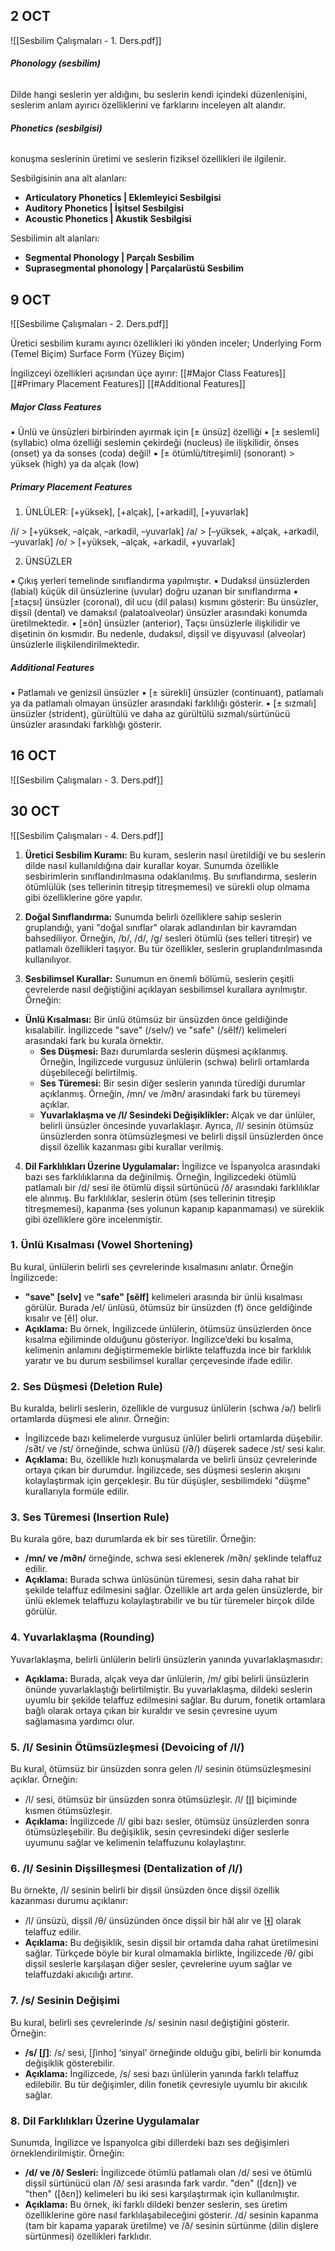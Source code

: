 
## 2 OCT
![[Sesbilim Çalışmaları - 1. Ders.pdf]]

###### **Phonology (sesbilim)**
Dilde hangi seslerin yer aldığını, bu seslerin kendi içindeki düzenlenişini, seslerim anlam ayırıcı özelliklerini ve farklarını inceleyen alt alandır.
###### **Phonetics (sesbilgisi)**
konuşma seslerinin üretimi ve seslerin fiziksel özellikleri ile ilgilenir.

Sesbilgisinin ana alt alanları:
- **Articulatory Phonetics | Eklemleyici Sesbilgisi**
- **Auditory Phonetics | İşitsel Sesbilgisi**
- **Acoustic Phonetics | Akustik Sesbilgisi**

Sesbilimin alt alanları:
- **Segmental Phonology | Parçalı Sesbilim**
- **Suprasegmental phonology | Parçalarüstü Sesbilim**
## 9 OCT
![[Sesbilime Çalışmaları - 2. Ders.pdf]]

Üretici sesbilim kuramı ayırıcı özellikleri iki yönden inceler;
Underlying Form (Temel Biçim) 
Surface Form (Yüzey Biçim)

İngilizceyi özellikleri açısından üçe ayırır:
[[#Major Class Features]]
[[#Primary Placement Features]]
[[#Additional Features]]

##### Major Class Features
▪ Ünlü ve ünsüzleri birbirinden ayırmak için [± ünsüz] özelliği
▪ [± seslemli] (syllabic) olma özelliği seslemin çekirdeği (nucleus) ile ilişkilidir, önses (onset) ya da
sonses (coda) değil!
▪ [± ötümlü/titreşimli] (sonorant) > yüksek (high) ya da alçak (low)

##### Primary Placement Features
1) ÜNLÜLER: [+yüksek], [+alçak], [+arkadil], [+yuvarlak]

/i/ > [+yüksek, –alçak, –arkadil, –yuvarlak]
/a/ > [–yüksek, +alçak, +arkadil, –yuvarlak]
/o/ > [+yüksek, –alçak, +arkadil, +yuvarlak]

2) ÜNSÜZLER

▪ Çıkış yerleri temelinde sınıflandırma yapılmıştır.
▪ Dudaksıl ünsüzlerden (labial) küçük dil ünsüzlerine (uvular) doğru uzanan bir sınıflandırma
▪ [±taçsı] ünsüzler (coronal), dil ucu (dil palası) kısmını gösterir: Bu ünsüzler, dişsil (dental) ve damaksıl (palatoalveolar) ünsüzler arasındaki konumda üretilmektedir.
▪ [±ön] ünsüzler (anterior), Taçsı ünsüzlerle ilişkilidir ve dişetinin ön kısmıdır. Bu nedenle, dudaksıl, dişsil ve dişyuvasıl (alveolar) ünsüzlerle ilişkilendirilmektedir.

##### Additional Features
▪ Patlamalı ve genizsil ünsüzler
▪ [± sürekli] ünsüzler (continuant), patlamalı ya da patlamalı olmayan ünsüzler arasındaki farklılığı
gösterir.
▪ [± sızmalı] ünsüzler (strident), gürültülü ve daha az gürültülü sızmalı/sürtünücü ünsüzler
arasındaki farklılığı gösterir.

## 16 OCT
![[Sesbilim Çalışmaları - 3. Ders.pdf]]


## 30 OCT
![[Sesbilim Çalışmaları - 4. Ders.pdf]]

1. **Üretici Sesbilim Kuramı:** Bu kuram, seslerin nasıl üretildiği ve bu seslerin dilde nasıl kullanıldığına dair kurallar koyar. Sunumda özellikle sesbirimlerin sınıflandırılmasına odaklanılmış. Bu sınıflandırma, seslerin ötümlülük (ses tellerinin titreşip titreşmemesi) ve sürekli olup olmama gibi özelliklerine göre yapılır.

2. **Doğal Sınıflandırma:** Sunumda belirli özelliklere sahip seslerin gruplandığı, yani "doğal sınıflar" olarak adlandırılan bir kavramdan bahsediliyor. Örneğin, /b/, /d/, /g/ sesleri ötümlü (ses telleri titreşir) ve patlamalı özellikleri taşıyor. Bu tür özellikler, seslerin gruplandırılmasında kullanılıyor.

3. **Sesbilimsel Kurallar:** Sunumun en önemli bölümü, seslerin çeşitli çevrelerde nasıl değiştiğini açıklayan sesbilimsel kurallara ayrılmıştır. Örneğin:
- **Ünlü Kısalması:** Bir ünlü ötümsüz bir ünsüzden önce geldiğinde kısalabilir. İngilizcede "save" (/seIv/) ve "safe" (/sĕIf/) kelimeleri arasındaki fark bu kurala örnektir.
    - **Ses Düşmesi:** Bazı durumlarda seslerin düşmesi açıklanmış. Örneğin, İngilizcede vurgusuz ünlülerin (schwa) belirli ortamlarda düşebileceği belirtilmiş.
    - **Ses Türemesi:** Bir sesin diğer seslerin yanında türediği durumlar açıklanmış. Örneğin, /mn/ ve /m∂n/ arasındaki fark bu türemeyi açıklar.
    - **Yuvarlaklaşma ve /l/ Sesindeki Değişiklikler:** Alçak ve dar ünlüler, belirli ünsüzler öncesinde yuvarlaklaşır. Ayrıca, /l/ sesinin ötümsüz ünsüzlerden sonra ötümsüzleşmesi ve belirli dişsil ünsüzlerden önce dişsil özellik kazanması gibi kurallar verilmiş.
4. **Dil Farklılıkları Üzerine Uygulamalar:** İngilizce ve İspanyolca arasındaki bazı ses farklılıklarına da değinilmiş. Örneğin, İngilizcedeki ötümlü patlamalı bir /d/ sesi ile ötümlü dişsil sürtünücü /ð/ arasındaki farklılıklar ele alınmış. Bu farklılıklar, seslerin ötüm (ses tellerinin titreşip titreşmemesi), kapanma (ses yolunun kapanıp kapanmaması) ve süreklik gibi özelliklere göre incelenmiştir.
### 1. **Ünlü Kısalması (Vowel Shortening)**

Bu kural, ünlülerin belirli ses çevrelerinde kısalmasını anlatır. Örneğin İngilizcede:

- **"save" [seIv]** ve **"safe" [sĕIf]** kelimeleri arasında bir ünlü kısalması görülür. Burada /eI/ ünlüsü, ötümsüz bir ünsüzden (f) önce geldiğinde kısalır ve [ĕI] olur.
- **Açıklama:** Bu örnek, İngilizcede ünlülerin, ötümsüz ünsüzlerden önce kısalma eğiliminde olduğunu gösteriyor. İngilizce’deki bu kısalma, kelimenin anlamını değiştirmemekle birlikte telaffuzda ince bir farklılık yaratır ve bu durum sesbilimsel kurallar çerçevesinde ifade edilir.

### 2. **Ses Düşmesi (Deletion Rule)**

Bu kuralda, belirli seslerin, özellikle de vurgusuz ünlülerin (schwa /ə/) belirli ortamlarda düşmesi ele alınır. Örneğin:

- İngilizcede bazı kelimelerde vurgusuz ünlüler belirli ortamlarda düşebilir. /s∂t/ ve /st/ örneğinde, schwa ünlüsü (/∂/) düşerek sadece /st/ sesi kalır.
- **Açıklama:** Bu, özellikle hızlı konuşmalarda ve belirli ünsüz çevrelerinde ortaya çıkan bir durumdur. İngilizcede, ses düşmesi seslerin akışını kolaylaştırmak için gerçekleşir. Bu tür düşüşler, sesbilimdeki "düşme" kurallarıyla formüle edilir.

### 3. **Ses Türemesi (Insertion Rule)**

Bu kurala göre, bazı durumlarda ek bir ses türetilir. Örneğin:

- **/mn/ ve /m∂n/** örneğinde, schwa sesi eklenerek /m∂n/ şeklinde telaffuz edilir.
- **Açıklama:** Burada schwa ünlüsünün türemesi, sesin daha rahat bir şekilde telaffuz edilmesini sağlar. Özellikle art arda gelen ünsüzlerde, bir ünlü eklemek telaffuzu kolaylaştırabilir ve bu tür türemeler birçok dilde görülür.

### 4. **Yuvarlaklaşma (Rounding)**

Yuvarlaklaşma, belirli ünlülerin belirli ünsüzlerin yanında yuvarlaklaşmasıdır:

- **Açıklama:** Burada, alçak veya dar ünlülerin, /m/ gibi belirli ünsüzlerin önünde yuvarlaklaştığı belirtilmiştir. Bu yuvarlaklaşma, dildeki seslerin uyumlu bir şekilde telaffuz edilmesini sağlar. Bu durum, fonetik ortamlara bağlı olarak ortaya çıkan bir kuraldır ve sesin çevresine uyum sağlamasına yardımcı olur.

### 5. **/l/ Sesinin Ötümsüzleşmesi (Devoicing of /l/)**

Bu kural, ötümsüz bir ünsüzden sonra gelen /l/ sesinin ötümsüzleşmesini açıklar. Örneğin:

- /l/ sesi, ötümsüz bir ünsüzden sonra ötümsüzleşir. /l/ [l̥] biçiminde kısmen ötümsüzleşir.
- **Açıklama:** İngilizcede /l/ gibi bazı sesler, ötümsüz ünsüzlerden sonra ötümsüzleşebilir. Bu değişiklik, sesin çevresindeki diğer seslerle uyumunu sağlar ve kelimenin telaffuzunu kolaylaştırır.

### 6. **/l/ Sesinin Dişsilleşmesi (Dentalization of /l/)**

Bu örnekte, /l/ sesinin belirli bir dişsil ünsüzden önce dişsil özellik kazanması durumu açıklanır:

- /l/ ünsüzü, dişsil /θ/ ünsüzünden önce dişsil bir hâl alır ve [ɬ̪] olarak telaffuz edilir.
- **Açıklama:** Bu değişiklik, sesin dişsil bir ortamda daha rahat üretilmesini sağlar. Türkçede böyle bir kural olmamakla birlikte, İngilizcede /θ/ gibi dişsil seslerle karşılaşan diğer sesler, çevrelerine uyum sağlar ve telaffuzdaki akıcılığı artırır.

### 7. **/s/ Sesinin Değişimi**

Bu kural, belirli ses çevrelerinde /s/ sesinin nasıl değiştiğini gösterir. Örneğin:

- **/s/ [∫]**: /s/ sesi, [∫inho] ‘sinyal’ örneğinde olduğu gibi, belirli bir konumda değişiklik gösterebilir.
- **Açıklama:** İngilizcede, /s/ sesi bazı ünlülerin yanında farklı telaffuz edilebilir. Bu tür değişimler, dilin fonetik çevresiyle uyumlu bir akıcılık sağlar.

### 8. **Dil Farklılıkları Üzerine Uygulamalar**

Sunumda, İngilizce ve İspanyolca gibi dillerdeki bazı ses değişimleri örneklendirilmiştir. Örneğin:

- **/d/ ve /ð/ Sesleri:** İngilizcede ötümlü patlamalı olan /d/ sesi ve ötümlü dişsil sürtünücü olan /ð/ sesi arasında fark vardır. "den" ([dɛn]) ve "then" ([ðɛn]) kelimeleri bu iki sesi karşılaştırmak için kullanılmıştır.
- **Açıklama:** Bu örnek, iki farklı dildeki benzer seslerin, ses üretim özelliklerine göre nasıl farklılaşabileceğini gösterir. /d/ sesinin kapanma (tam bir kapama yaparak üretilme) ve /ð/ sesinin sürtünme (dilin dişlere sürtünmesi) özellikleri farklıdır.